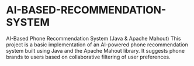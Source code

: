 # AI-BASED-RECOMMENDATION-SYSTEM
 AI-Based Phone Recommendation System (Java &amp; Apache Mahout)  This project is a basic implementation of an AI-powered phone recommendation system built using Java and the Apache Mahout library. It suggests phone brands to users based on collaborative filtering of user preferences.
